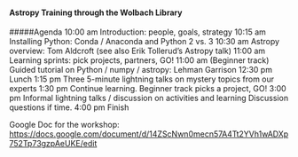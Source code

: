 #### Astropy Training through the Wolbach Library
   
#####Agenda
10:00 am
Introduction: people, goals, strategy
10:15 am
Installing Python: Conda / Anaconda and Python 2 vs. 3
10:30 am
 Astropy overview: Tom Aldcroft (see also Erik Tollerud’s Astropy talk)
11:00 am
Learning sprints: pick projects, partners, GO!
11:00 am
(Beginner track) Guided tutorial on Python / numpy / astropy: Lehman Garrison
12:30 pm
Lunch
1:15 pm
Three 5-minute lightning talks on mystery topics from our experts
1:30 pm
Continue learning.  Beginner track picks a project, GO!
3:00 pm
Informal lightning talks / discussion on activities and learning
Discussion questions if time.
4:00 pm 
Finish
   
Google Doc for the workshop: https://docs.google.com/document/d/14ZScNwn0mecn57A4Tt2YVh1wADXp752Tp73gzpAeUKE/edit